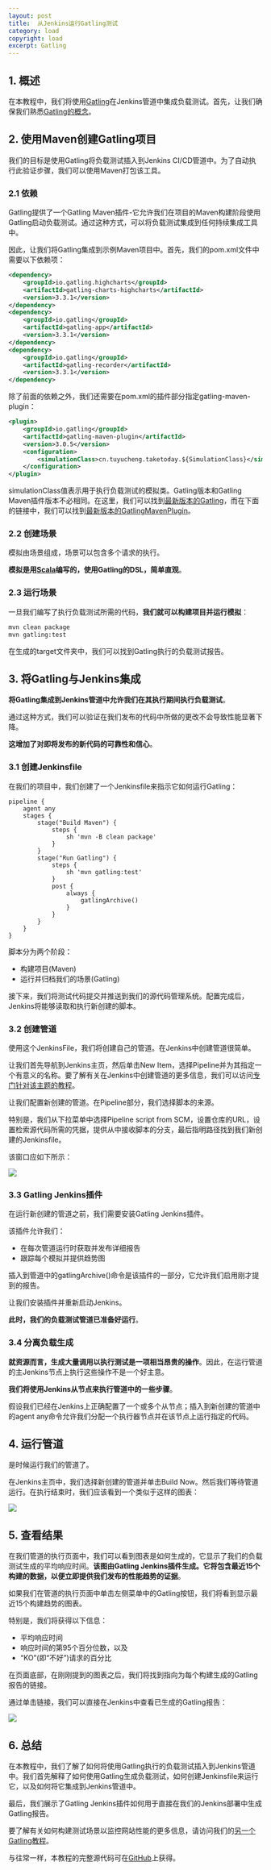 ```yaml
---
layout: post
title:  从Jenkins运行Gatling测试
category: load
copyright: load
excerpt: Gatling
---
```


## 1. 概述

在本教程中，我们将使用[Gatling](https://gatling.io/)在Jenkins管道中集成负载测试。首先，让我们确保我们熟悉[Gatling的概念](https://www.baeldung.com/introduction-to-gatling)。

## 2. 使用Maven创建Gatling项目

我们的目标是使用Gatling将负载测试插入到Jenkins CI/CD管道中。为了自动执行此验证步骤，我们可以使用Maven打包该工具。

### 2.1 依赖

Gatling提供了一个Gatling Maven插件-它允许我们在项目的Maven构建阶段使用Gatling启动负载测试。通过这种方式，可以将负载测试集成到任何持续集成工具中。

因此，让我们将Gatling集成到示例Maven项目中。首先，我们的pom.xml文件中需要以下依赖项：

```xml
<dependency>
    <groupId>io.gatling.highcharts</groupId>
    <artifactId>gatling-charts-highcharts</artifactId>
    <version>3.3.1</version>
</dependency>
<dependency>
    <groupId>io.gatling</groupId>
    <artifactId>gatling-app</artifactId>
    <version>3.3.1</version>
</dependency>
<dependency>
    <groupId>io.gatling</groupId>
    <artifactId>gatling-recorder</artifactId>
    <version>3.3.1</version>
</dependency>
```

除了前面的依赖之外，我们还需要在pom.xml的插件部分指定gatling-maven-plugin：

```xml
<plugin>
    <groupId>io.gatling</groupId>
    <artifactId>gatling-maven-plugin</artifactId>
    <version>3.0.5</version>
    <configuration>
        <simulationClass>cn.tuyucheng.taketoday.${SimulationClass}</simulationClass>
    </configuration>
</plugin>
```

simulationClass值表示用于执行负载测试的模拟类。Gatling版本和Gatling Maven插件版本不必相同。在这里，我们可以找到[最新版本的Gatling](https://central.sonatype.com/artifact/io.gatling/gatling-recorder/3.9.2)，而在下面的链接中，我们可以找到[最新版本的GatlingMavenPlugin](https://central.sonatype.com/artifact/io.gatling/gatling-maven-plugin/4.3.0)。

### 2.2 创建场景

模拟由场景组成，场景可以包含多个请求的执行。

**模拟是用[Scala](https://www.baeldung.com/scala-intro)编写的，使用Gatling的DSL，简单直观**。

### 2.3 运行场景

一旦我们编写了执行负载测试所需的代码，**我们就可以构建项目并运行模拟**：

```bash
mvn clean package
mvn gatling:test
```

在生成的target文件夹中，我们可以找到Gatling执行的负载测试报告。

## 3. 将Gatling与Jenkins集成

**将Gatling集成到Jenkins管道中允许我们在其执行期间执行负载测试**。

通过这种方式，我们可以验证在我们发布的代码中所做的更改不会导致性能显著下降。

**这增加了对即将发布的新代码的可靠性和信心**。

### 3.1 创建Jenkinsfile

在我们的项目中，我们创建了一个Jenkinsfile来指示它如何运行Gatling：

```jenkinsfile
pipeline {
    agent any
    stages {
        stage("Build Maven") {
            steps {
                sh 'mvn -B clean package'
            }
        }
        stage("Run Gatling") {
            steps {
                sh 'mvn gatling:test'
            }
            post {
                always {
                    gatlingArchive()
                }
            }
        }
    }
}
```

脚本分为两个阶段：

-   构建项目(Maven)
-   运行并归档我们的场景(Gatling)

接下来，我们将测试代码提交并推送到我们的源代码管理系统。配置完成后，Jenkins将能够读取和执行新创建的脚本。

### 3.2 创建管道

使用这个JenkinsFile，我们将创建自己的管道。在Jenkins中创建管道很简单。

让我们首先导航到Jenkins主页，然后单击New Item，选择Pipeline并为其指定一个有意义的名称。要了解有关在Jenkins中创建管道的更多信息，我们可以访问[专门针对该主题的教程](https://www.baeldung.com/jenkins-pipelines)。

让我们配置新创建的管道。在Pipeline部分，我们选择脚本的来源。

特别是，我们从下拉菜单中选择Pipeline script from SCM，设置仓库的URL，设置检索源代码所需的凭据，提供从中接收脚本的分支，最后指明路径找到我们新创建的Jenkinsfile。

该窗口应如下所示：

![](/assets/images/2023/load/jenkinsrungatlingtests01.png)

### 3.3 Gatling Jenkins插件

在运行新创建的管道之前，我们需要安装Gatling Jenkins插件。

该插件允许我们：

-   在每次管道运行时获取并发布详细报告
-   跟踪每个模拟并提供趋势图

插入到管道中的gatlingArchive()命令是该插件的一部分，它允许我们启用刚才提到的报告。

让我们安装插件并重新启动Jenkins。

**此时，我们的负载测试管道已准备好运行**。

### 3.4 分离负载生成

**就资源而言，生成大量调用以执行测试是一项相当昂贵的操作**。因此，在运行管道的主Jenkins节点上执行这些操作不是一个好主意。

**我们将使用Jenkins从节点来执行管道中的一些步骤**。

假设我们已经在Jenkins上正确配置了一个或多个从节点；插入到新创建的管道中的agent any命令允许我们分配一个执行器节点并在该节点上运行指定的代码。

## 4. 运行管道

是时候运行我们的管道了。

在Jenkins主页中，我们选择新创建的管道并单击Build Now。然后我们等待管道运行。在执行结束时，我们应该看到一个类似于这样的图表：

![](/assets/images/2023/load/jenkinsrungatlingtests02.png)

## 5. 查看结果

在我们管道的执行页面中，我们可以看到图表是如何生成的，它显示了我们的负载测试生成的平均响应时间。**该图由Gatling Jenkins插件生成。它将包含最近15个构建的数据，以便立即提供我们发布的性能趋势的证据**。

如果我们在管道的执行页面中单击左侧菜单中的Gatling按钮，我们将看到显示最近15个构建趋势的图表。

特别是，我们将获得以下信息：

-   平均响应时间
-   响应时间的第95个百分位数，以及
-   “KO”(即“不好”)请求的百分比

在页面底部，在刚刚提到的图表之后，我们将找到指向为每个构建生成的Gatling报告的链接。

通过单击链接，我们可以直接在Jenkins中查看已生成的Gatling报告：

![](/assets/images/2023/load/jenkinsrungatlingtests03.png)

## 6. 总结

在本教程中，我们了解了如何将使用Gatling执行的负载测试插入到Jenkins管道中。我们首先解释了如何使用Gatling生成负载测试，如何创建Jenkinsfile来运行它，以及如何将它集成到Jenkins管道中。

最后，我们展示了Gatling Jenkins插件如何用于直接在我们的Jenkins部署中生成Gatling报告。

要了解有关如何构建测试场景以监控网站性能的更多信息，请访问我们的[另一个Gatling教程](https://www.baeldung.com/load-test-a-website-with-gatling)。

与往常一样，本教程的完整源代码可在[GitHub](https://github.com/tuyucheng7/taketoday-tutorial4j/tree/master/software.test/gatling)上获得。